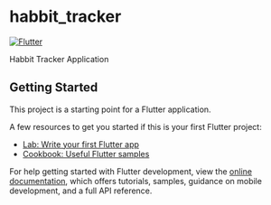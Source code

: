 # habbit_tracker

[![Flutter](https://github.com/prijindal/habbit_tracker/actions/workflows/flutter.yml/badge.svg)](https://github.com/prijindal/habbit_tracker/actions/workflows/flutter.yml)


Habbit Tracker Application

## Getting Started

This project is a starting point for a Flutter application.

A few resources to get you started if this is your first Flutter project:

- [Lab: Write your first Flutter app](https://docs.flutter.dev/get-started/codelab)
- [Cookbook: Useful Flutter samples](https://docs.flutter.dev/cookbook)

For help getting started with Flutter development, view the
[online documentation](https://docs.flutter.dev/), which offers tutorials,
samples, guidance on mobile development, and a full API reference.
